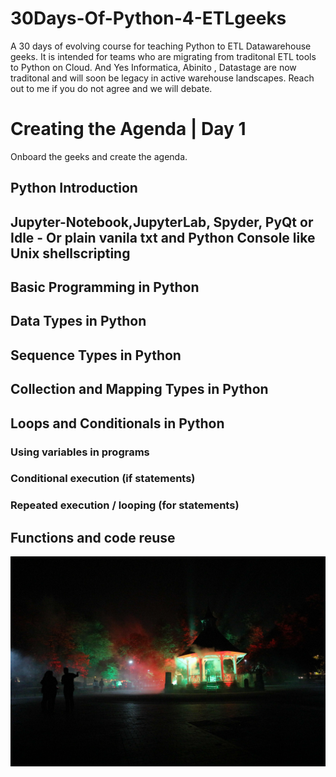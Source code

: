# 30Days-Of-Python-4-ETLgeeks
A 30 days of evolving course for teaching Python to ETL Datawarehouse geeks.
It is intended for teams who are migrating from traditonal ETL tools to Python on Cloud.
And Yes Informatica, Abinito , Datastage are now traditonal and will soon be legacy in active warehouse landscapes.
Reach out to me if you do not agree and we will debate.

# Creating the Agenda | Day 1
Onboard the geeks and create the agenda.
## Python Introduction
## Jupyter-Notebook,JupyterLab, Spyder, PyQt or Idle - Or plain vanila txt and Python Console like Unix shellscripting
## Basic Programming in Python
## Data Types in Python
## Sequence Types in Python
## Collection and Mapping Types in Python
## Loops and Conditionals in Python
### Using variables in programs
### Conditional execution (if statements)
### Repeated execution / looping (for statements)
## Functions and code reuse
![Screenshot](IMG_2253_.jpg)
